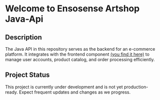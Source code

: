 # Welcome to Ensosense Artshop Java-Api

## Description
The Java API in this repository serves as the backend for an e-commerce platform. It integrates with the frontend component [(you find it here)](https://github.com/Ensosense/ensosense-react-app)
 to manage user accounts, product catalog, and order processing efficiently. 

## Project Status
This project is currently under development and is not yet production-ready. Expect frequent updates and changes as we progress.
